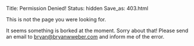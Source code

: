 Title: Permission Denied!
Status: hidden
Save_as: 403.html

This is not the page you were looking for.

It seems something is borked at the moment. Sorry about that! Please send an email to
[bryan@bryanwweber.com](mailto:bryan@bryanwweber.com) and inform me of the error.
